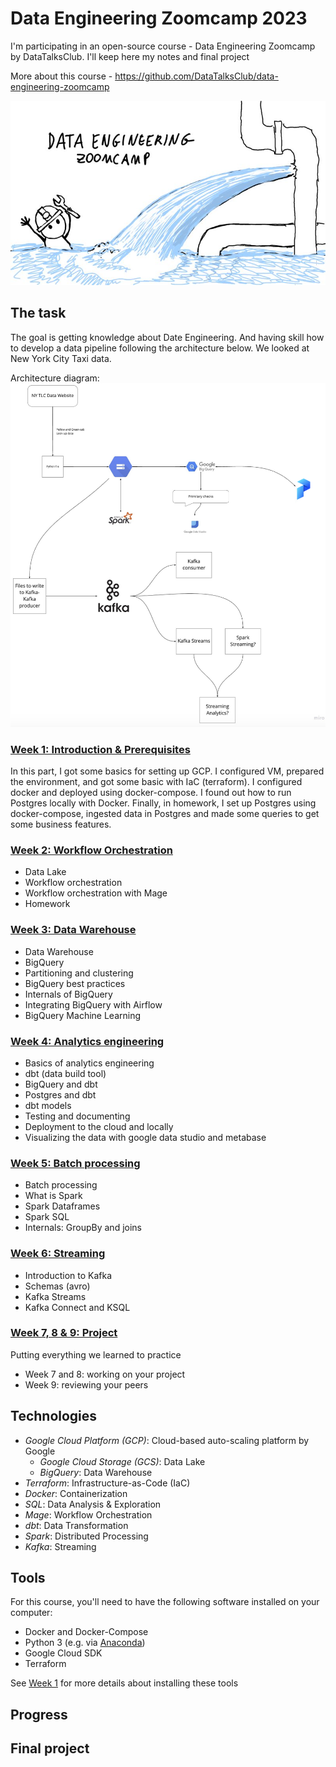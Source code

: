 # Data Engineering Zoomcamp 2023

I'm participating in an open-source course - Data Engineering Zoomcamp by DataTalksClub. I'll keep here my notes and final project 

More about this course - https://github.com/DataTalksClub/data-engineering-zoomcamp

![Untitled](images/Untitled.png)

## The task
The goal is getting knowledge about Date Engineering. And having skill how to develop a data pipeline following the architecture below. We looked at New York City Taxi data.


Architecture diagram:
![arch_2.png](images/arch_2.png)

### [Week 1: Introduction & Prerequisites](week_1_basics_n_setup/)

In this part, I got some basics for setting up GCP. I configured VM, prepared the environment, and got some basic with IaC (terraform). I configured docker and deployed using docker-compose. I found out how to run Postgres locally with Docker. Finally, in homework, I set up Postgres using docker-compose, ingested data in Postgres and made some queries to get some business features.

### [Week 2: Workflow Orchestration](week_2_workflow_orchestration/)

- Data Lake
- Workflow orchestration
- Workflow orchestration with Mage
- Homework

### [Week 3: Data Warehouse](week_3_data_warehouse/)

- Data Warehouse
- BigQuery
- Partitioning and clustering
- BigQuery best practices
- Internals of BigQuery
- Integrating BigQuery with Airflow
- BigQuery Machine Learning

### [Week 4: Analytics engineering](week_4_analytics_engineeringj/)

- Basics of analytics engineering
- dbt (data build tool)
- BigQuery and dbt
- Postgres and dbt
- dbt models
- Testing and documenting
- Deployment to the cloud and locally
- Visualizing the data with google data studio and metabase

### [Week 5: Batch processing](week_5_batch_processing/)

- Batch processing
- What is Spark
- Spark Dataframes
- Spark SQL
- Internals: GroupBy and joins

### [Week 6: Streaming](week_6_stream_processing/)

- Introduction to Kafka
- Schemas (avro)
- Kafka Streams
- Kafka Connect and KSQL

### [Week 7, 8 & 9: Project](week_7_project/)

Putting everything we learned to practice

- Week 7 and 8: working on your project
- Week 9: reviewing your peers

## Technologies

- *Google Cloud Platform (GCP)*: Cloud-based auto-scaling platform by Google
    - *Google Cloud Storage (GCS)*: Data Lake
    - *BigQuery*: Data Warehouse
- *Terraform*: Infrastructure-as-Code (IaC)
- *Docker*: Containerization
- *SQL*: Data Analysis & Exploration
- *Mage*: Workflow Orchestration
- *dbt*: Data Transformation
- *Spark*: Distributed Processing
- *Kafka*: Streaming

## Tools

For this course, you'll need to have the following software installed on your computer:

- Docker and Docker-Compose
- Python 3 (e.g. via [Anaconda](https://www.anaconda.com/products/individual))
- Google Cloud SDK
- Terraform

See [Week 1](week_1_basics_n_setup/) for more details about installing these tools

## Progress

## Final project
